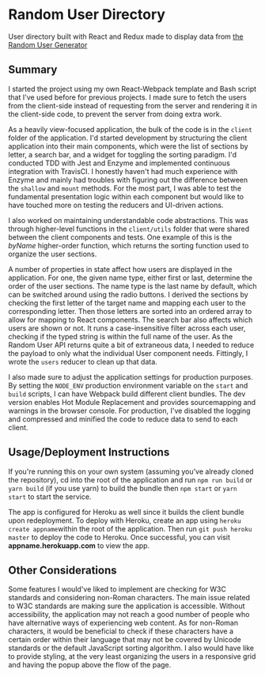 # Random User Directory
User directory built with React and Redux made to display data from [the Random User Generator](https://randomuser.me/)

## Summary
I started the project using my own React-Webpack template and Bash script that I've used before for previous projects. I made sure to fetch the users from the client-side instead of requesting from the server and rendering it in the client-side code, to prevent the server from doing extra work.

As a heavily view-focused application, the bulk of the code is in the `client` folder of the application. I'd started development by structuring the client application into their main components, which were the list of sections by letter, a search bar, and a widget for toggling the sorting paradigm. I'd conducted TDD with Jest and Enzyme and implemented continuous integration with TravisCI. I honestly haven't had much experience with Enzyme and mainly had troubles with figuring out the difference between the `shallow` and `mount` methods. For the most part, I was able to test the fundamental presentation logic within each component but would like to have touched more on testing the reducers and UI-driven actions.

I also worked on maintaining understandable code abstractions. This was through higher-level functions in the `client/utils` folder that were shared between the client components and tests. One example of this is the *byName* higher-order function, which returns the sorting function used to organize the user sections.

A number of properties in state affect how users are displayed in the application. For one, the given name type, either first or last, determine the order of the user sections. The name type is the last name by default, which can be switched around using the radio buttons. I derived the sections by checking the first letter of the target name and mapping each user to the corresponding letter. Then those letters are sorted into an ordered array to allow for mapping to React components. The search bar also affects which users are shown or not. It runs a case-insensitive filter across each user, checking if the typed string is within the full name of the user. As the Random User API returns quite a bit of extraneous data, I needed to reduce the payload to only what the individual User component needs. Fittingly, I wrote the `users` reducer to clean up that data.

I also made sure to adjust the application settings for production purposes. By setting the `NODE_ENV` production environment variable on the `start` and `build` scripts, I can have Webpack build different client bundles. The dev version enables Hot Module Replacement and provides sourcemapping and warnings in the browser console. For production, I've disabled the logging and compressed and minified the code to reduce data to send to each client.

## Usage/Deployment Instructions
If you're running this on your own system (assuming you've already cloned the repository), cd into the root of the application and run `npm run build` or `yarn build` (if you use yarn) to build the bundle then `npm start` or `yarn start` to start the service.

The app is configured for Heroku as well since it builds the client bundle upon redeployment. To deploy with Heroku, create an app using `heroku create appname`within the root of the application. Then run `git push heroku master` to deploy the code to Heroku. Once successful, you can visit __appname.herokuapp.com__ to view the app.

## Other Considerations
Some features I would've liked to implement are checking for W3C standards and considering non-Roman characters. The main issue related to W3C standards are making sure the application is accessible. Without accessibility, the application may not reach a good number of people who have alternative ways of experiencing web content. As for non-Roman characters, it would be beneficial to check if these characters have a certain order within their language that may not be covered by Unicode standards or the default JavaScript sorting algorithm. I also would have like to provide styling, at the very least organizing the users in a responsive grid and having the popup above the flow of the page.

